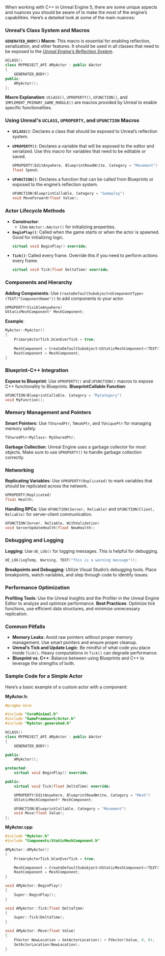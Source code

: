 When working with C++ in Unreal Engine 5, there are some unique aspects and nuances you should be aware of to make the most of the engine’s capabilities. Here’s a detailed look at some of the main nuances:

### Unreal’s Class System and Macros

**`GENERATED_BODY()` Macro**:
This macro is essential for enabling reflection, serialization, and other features. It should be used in all classes that need to be exposed to the [*Unreal Engine’s Reflection System*](./reflection_system.md).
  ```cpp
  UCLASS()
  class MYPROJECT_API AMyActor : public AActor
  {
      GENERATED_BODY()
  public:
      AMyActor();
  };
  ```

**Macro Explanation**:
  `UCLASS()`, `UPROPERTY()`, `UFUNCTION()`, and `IMPLEMENT_PRIMARY_GAME_MODULE()` are macros provided by Unreal to enable specific functionalities.

### **Using Unreal's `UCLASS`, `UPROPERTY`, and `UFUNCTION` Macros**

- **`UCLASS()`**: Declares a class that should be exposed to Unreal’s reflection system.
- **`UPROPERTY()`**: Declares a variable that will be exposed to the editor and serialized. Use this macro for variables that need to be editable or saved.
  ```cpp
  UPROPERTY(EditAnywhere, BlueprintReadWrite, Category = "Movement")
  float Speed;
  ```

- **`UFUNCTION()`**: Declares a function that can be called from Blueprints or exposed to the engine’s reflection system.
  ```cpp
  UFUNCTION(BlueprintCallable, Category = "Gameplay")
  void MoveForward(float Value);
  ```

### **Actor Lifecycle Methods**

- **Constructor**:
  - Use `AActor::AActor()` for initializing properties.
- **`BeginPlay()`**:
  Called when the game starts or when the actor is spawned. Good for initializing logic.
  ```cpp
  virtual void BeginPlay() override;
  ```
- **`Tick()`**:
  Called every frame. Override this if you need to perform actions every frame.
  ```cpp
  virtual void Tick(float DeltaTime) override;
  ```

### **Components and Hierarchy**

**Adding Components**:
Use `CreateDefaultSubobject<UComponentType>(TEXT("ComponentName"))` to add components to your actor.
```cpp
UPROPERTY(VisibleAnywhere)
UStaticMeshComponent* MeshComponent;
```
**Example**:
```cpp
MyActor::MyActor()
{
    PrimaryActorTick.bCanEverTick = true;
    
    MeshComponent = CreateDefaultSubobject<UStaticMeshComponent>(TEXT("MeshComponent"));
    RootComponent = MeshComponent;
}
```

### **Blueprint-C++ Integration**

**Expose to Blueprint**:
Use `UPROPERTY()` and `UFUNCTION()` macros to expose C++ functionality to Blueprints.
**BlueprintCallable Function**:
```cpp
UFUNCTION(BlueprintCallable, Category = "MyCategory")
void MyFunction();
```

### **Memory Management and Pointers**

**Smart Pointers**:
Use `TSharedPtr`, `TWeakPtr`, and `TUniquePtr` for managing memory safely.
```cpp
TSharedPtr<MyClass> MySharedPtr;
```

**Garbage Collection**:
Unreal Engine uses a garbage collector for most objects. Make sure to use `UPROPERTY()` to handle garbage collection correctly.

### **Networking**

**Replicating Variables**:
Use `UPROPERTY(Replicated)` to mark variables that should be replicated across the network.
```cpp
UPROPERTY(Replicated)
float Health;
```

**Handling RPCs**:
Use `UFUNCTION(Server, Reliable)` and `UFUNCTION(Client, Reliable)` for server-client communication.
```cpp
UFUNCTION(Server, Reliable, WithValidation)
void ServerUpdateHealth(float NewHealth);
```

### **Debugging and Logging**

**Logging**:
Use `UE_LOG()` for logging messages. This is helpful for debugging.
```cpp
UE_LOG(LogTemp, Warning, TEXT("This is a warning message"));
```

**Breakpoints and Debugging**:
Utilize Visual Studio’s debugging tools. Place breakpoints, watch variables, and step through code to identify issues.

### **Performance Optimization**
**Profiling Tools**:
Use the Unreal Insights and the Profiler in the Unreal Engine Editor to analyze and optimize performance.
**Best Practices**:
Optimize tick functions, use efficient data structures, and minimize unnecessary replication.

### **Common Pitfalls**

- **Memory Leaks**: Avoid raw pointers without proper memory management. Use smart pointers and ensure proper cleanup.
- **Unreal’s Tick and Update Logic**: Be mindful of what code you place inside `Tick()`. Heavy computations in `Tick()` can degrade performance.
- **Blueprint vs. C++**: Balance between using Blueprints and C++ to leverage the strengths of both.

### Sample Code for a Simple Actor

Here’s a basic example of a custom actor with a component:

**MyActor.h**:
```cpp
#pragma once

#include "CoreMinimal.h"
#include "GameFramework/Actor.h"
#include "MyActor.generated.h"

UCLASS()
class MYPROJECT_API AMyActor : public AActor
{
    GENERATED_BODY()

public:
    AMyActor();

protected:
    virtual void BeginPlay() override;

public:
    virtual void Tick(float DeltaTime) override;

    UPROPERTY(EditAnywhere, BlueprintReadWrite, Category = "Mesh")
    UStaticMeshComponent* MeshComponent;

    UFUNCTION(BlueprintCallable, Category = "Movement")
    void Move(float Value);
};
```

**MyActor.cpp**:
```cpp
#include "MyActor.h"
#include "Components/StaticMeshComponent.h"

AMyActor::AMyActor()
{
    PrimaryActorTick.bCanEverTick = true;

    MeshComponent = CreateDefaultSubobject<UStaticMeshComponent>(TEXT("MeshComponent"));
    RootComponent = MeshComponent;
}

void AMyActor::BeginPlay()
{
    Super::BeginPlay();
}

void AMyActor::Tick(float DeltaTime)
{
    Super::Tick(DeltaTime);
}

void AMyActor::Move(float Value)
{
    FVector NewLocation = GetActorLocation() + FVector(Value, 0, 0);
    SetActorLocation(NewLocation);
}
```
